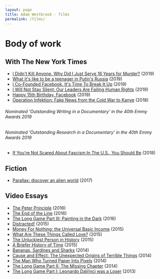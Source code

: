 ```yaml
---
layout: page
title: Adam Westbrook - films
permalink: /films/
---
```

# Body of work

## With The New York Times

- [I Didn't Kill Anyone. Why Did I Just Serve 16 Years for Murder?](https://www.nytimes.com/video/opinion/100000006616407/felony-murder-rule-adnan-khan.html?playlistId=1194811622182) (2019)
- [What it's like to be a teenager in Putin's Russia](https://www.nytimes.com/video/opinion/100000006566233/putin-russia-teenagers.html?playlistId=1194811622182) (2019)
- [I Co-Founded Facebook. It's Time To Break It Up](https://www.nytimes.com/video/opinion/100000006480848/chris-hughes-facebook-zuckerberg.html) (2019)
- [I Will Not Stay Silent: Our Leaders Are Failing Human Rights](https://www.nytimes.com/video/opinion/100000006306143/un-human-rights-violations.html) (2019)
- [Happy 15th Birthday, Facebook](https://www.youtube.com/watch?v=GDMYgzfLi5g) (2019)
- [Operation Infektion: Fake News from the Cold War to Kanye](http://adamwestbrook.co.uk/operation-infektion) (2018)
###### Nominated 'Outstanding Writing in a Documentary' in the 40th Emmy Awards 2019
###### Nominated 'Outstanding Research in a Documentary' in the 40th Emmy Awards 2019
- [If You're Not Scared About Fascism In The U.S., You Should Be](https://www.nytimes.com/2018/10/15/opinion/fascists-leaders-america-trump.html) (2018)

## Fiction

- [Parallax: discover an alien world](http://adamwestbrook.co.uk/parallax) (2017)

## Video Essays

- [The Peter Principle](https://vimeo.com/163389806) (2016)
- [The End of the Line](https://vimeo.com/157044515) (2016)
- [The Long Game Part III: Painting in the Dark](https://vimeo.com/151128399) (2016)
- [Distracted!](https://www.youtube.com/watch?v=an4eFdqYPlI) (2015)
- [Money For Nothing: the Universal Basic Income](https://www.youtube.com/watch?v=Pgssy3AkVRc) (2015)
- [What Are These Things Called Love?](https://www.youtube.com/watch?v=cZaMpv5YvXQ) (2015)
- [The Unluckiest Person in History](https://www.youtube.com/watch?v=K8aeNURHx3Q) (2015)
- [A Briefer History of Time](https://www.youtube.com/watch?v=fD58Bt2gj78) (2015)
- [Bananas, Sardines and Sharks](https://vimeo.com/116605178) (2014)
- [Cause and Effect: The Unexpected Origins of Terrible Things](https://vimeo.com/105681474) (2014)
- [The Man Who Turned Paper Into Pixels](https://vimeo.com/98345492) (2014)
- [The Long Game Part II: The Missing Chapter](https://vimeo.com/87448006) (2014)
- [The Long Game Part I: Leonardo DaVinci was a Loser](https://vimeo.com/84022735) (2013)
